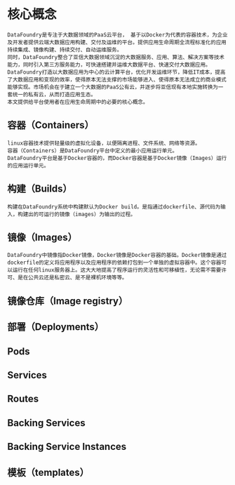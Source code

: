 # 核心概念

    DataFoundry是专注于大数据领域的PaaS云平台， 基于以Docker为代表的容器技术，为企业及开发者提供云端大数据应用构建、交付及运维的平台。提供应用生命周期全流程标准化的应用持续集成、镜像构建、持续交付、自动运维服务。
    同时，DataFoundry整合了亚信大数据领域沉淀的大数据服务、应用、算法、解决方案等技术能力，同时引入第三方服务能力，可快速搭建并运维大数据平台、快速交付大数据应用。
    DataFoundry打造以大数据应用为中心的云计算平台，优化开发运维环节，降低IT成本，提高了大数据应用和变现的效率，使得原本无法支撑的市场能够进入、使得原本无法成立的商业模式能够实现。市场机会在于建立一个大数据的PaaS公有云，并逐步将亚信现有本地实施转换为一套统一的私有云，从而打造应用生态。
    本文提供给平台使用者在应用生命周期中的必要的核心概念。
    
## 容器（Containers）

    linux容器技术提供轻量级的虚拟化设备，以便隔离进程、文件系统、网络等资源。
    容器（Containers）是DataFoundry平台中定义的最小应用运行单元。
    DataFoundry平台是基于Docker容器的，而Docker容器是基于Docker镜像（Images）运行的应用运行单元。
    
## 构建（Builds）

    构建在DataFoundry系统中构建默认为Docker build。是指通过dockerfile、源代码为输入，构建出的可运行的镜像（images）为输出的过程。
    
## 镜像（Images）
    
    DataFoundry中镜像指Docker镜像，Docker镜像是Docker容器的基础。Docker镜像是通过dockerfile的定义将应用程序以及应用程序的依赖打包到一个单独的虚拟容器中。这个容器可以运行在任何linux服务器上。这大大地提高了程序运行的灵活性和可移植性，无论需不需要许可、是在公共云还是私密云、是不是裸机环境等等。
    
## 镜像仓库（Image registry）
## 部署（Deployments）

## Pods
## Services
## Routes
## Backing Services
## Backing Service Instances
## 模板（templates）





